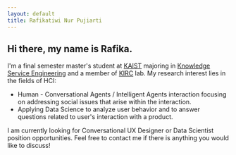 ```yaml
---
layout: default
title: Rafikatiwi Nur Pujiarti
---
```

## Hi there, my name is Rafika.

I'm a final semester master's student at [KAIST](https://www.kaist.ac.kr/en/) majoring in [Knowledge Service Engineering](https://kse.kaist.ac.kr/) and a member of [KIRC](http://kirc.kaist.ac.kr/) lab. My research interest lies in the fields of HCI:

- Human - Conversational Agents / Intelligent Agents interaction focusing on addressing social issues that arise within the interaction.  
- Applying Data Science to analyze user behavior and to answer questions related to user's interaction with a product. 

I am currently looking for Conversational UX Designer or Data Scientist position opportunities. Feel free to contact me if there is anything you would like to discuss! 
